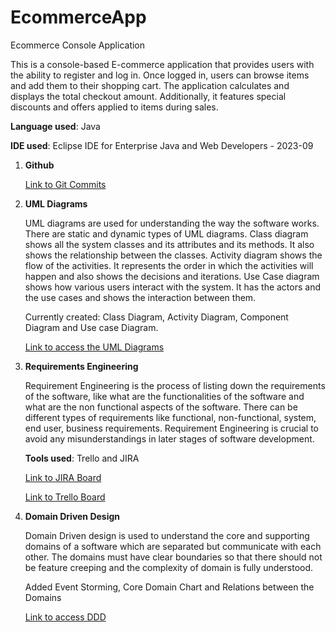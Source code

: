 # EcommerceApp
Ecommerce Console Application

This is a console-based E-commerce application that provides users with the ability to register and log in. Once logged in, users can browse items and add them to their shopping cart. The application calculates and displays the total checkout amount. Additionally, it features special discounts and offers applied to items during sales.

**Language used**: Java

**IDE used**: Eclipse IDE for Enterprise Java and Web Developers - 2023-09

1. **Github**

      [Link to Git Commits](https://github.com/Deepshikha1611/EcommerceApp/commits/master)

2. **UML Diagrams**

     UML diagrams are used for understanding the way the software works. There are static and dynamic types of UML diagrams.
     Class diagram shows all the system classes and its attributes and its methods. It also shows the relationship between the classes.
     Activity diagram shows the flow of the activities. It represents the order in which the activities will happen and also shows the decisions and iterations.
     Use Case diagram shows how various users interact with the system. It has the actors and the use cases and shows the interaction between them.
   
     Currently created: Class Diagram, Activity Diagram, Component Diagram and Use case Diagram.
  
     [Link to access the UML Diagrams](https://github.com/Deepshikha1611/EcommerceApp/tree/master/UML%20Diagrams)

4. **Requirements Engineering**

      Requirement Engineering is the process of listing down the requirements of the software, like what are the functionalities of the software and what are the non functional aspects of the software. There can be different types of requirements like functional, non-functional, system, end user, business requirements. Requirement Engineering is crucial to avoid any misunderstandings in later stages of software development.
     
   
     **Tools used**: Trello and JIRA
  
     [Link to JIRA Board](https://singhdeepshikha165.atlassian.net/jira/software/projects/KAN/boards/1)
  
     [Link to Trello Board](https://trello.com/b/0zwFEus1/ecommerce-website)

6. **Domain Driven Design**

     Domain Driven design is used to understand the core and supporting domains of a software which are separated but communicate with each other. The domains must have clear boundaries so that there should not be feature creeping and the complexity of domain is fully understood. 

      Added Event Storming, Core Domain Chart and Relations between the Domains
  
     [Link to access DDD](https://github.com/Deepshikha1611/EcommerceApp/tree/master/Domain%20Driven%20Design)



